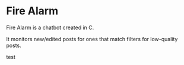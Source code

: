 # Fire Alarm

Fire Alarm is a chatbot created in C.

It monitors new/edited posts for ones that match filters for low-quality posts.

test



